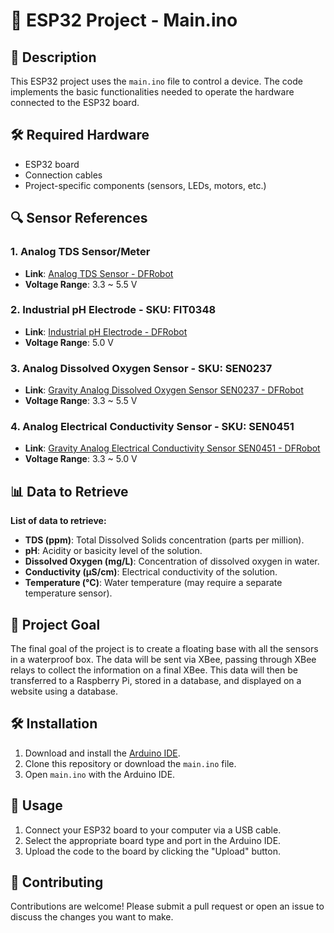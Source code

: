 # 🚀 ESP32 Project - Main.ino

## 📄 Description

This ESP32 project uses the `main.ino` file to control a device. The code implements the basic functionalities needed to operate the hardware connected to the ESP32 board.

## 🛠️ Required Hardware

- ESP32 board
- Connection cables
- Project-specific components (sensors, LEDs, motors, etc.)

## 🔍 Sensor References

### 1. Analog TDS Sensor/Meter

- **Link**: [Analog TDS Sensor - DFRobot](https://fr.farnell.com/en-FR/dfrobot/sen0244/analogue-tds-sensor-meter-kit/dp/3517934)
- **Voltage Range**: 3.3 ~ 5.5 V

### 2. Industrial pH Electrode - SKU: FIT0348

- **Link**: [Industrial pH Electrode - DFRobot](https://wiki.dfrobot.com/Industrial_pH_electrode_SKU_FIT0348_)
- **Voltage Range**: 5.0 V

### 3. Analog Dissolved Oxygen Sensor - SKU: SEN0237

- **Link**: [Gravity Analog Dissolved Oxygen Sensor SEN0237 - DFRobot](https://wiki.dfrobot.com/Gravity__Analog_Dissolved_Oxygen_Sensor_SKU_SEN0237)
- **Voltage Range**: 3.3 ~ 5.5 V

### 4. Analog Electrical Conductivity Sensor - SKU: SEN0451

- **Link**: [Gravity Analog Electrical Conductivity Sensor SEN0451 - DFRobot](https://wiki.dfrobot.com/SKU_SEN0451_Gravity_Analog_Electrical_Conductivity_Sensor_PRO_K_1)
- **Voltage Range**: 3.3 ~ 5.0 V

## 📊 Data to Retrieve

**List of data to retrieve:**

- **TDS (ppm)**: Total Dissolved Solids concentration (parts per million).
- **pH**: Acidity or basicity level of the solution.
- **Dissolved Oxygen (mg/L)**: Concentration of dissolved oxygen in water.
- **Conductivity (µS/cm)**: Electrical conductivity of the solution.
- **Temperature (°C)**: Water temperature (may require a separate temperature sensor).

## 🎯 Project Goal

The final goal of the project is to create a floating base with all the sensors in a waterproof box. The data will be sent via XBee, passing through XBee relays to collect the information on a final XBee. This data will then be transferred to a Raspberry Pi, stored in a database, and displayed on a website using a database.

## 🛠️ Installation

1. Download and install the [Arduino IDE](https://www.arduino.cc/en/software).
2. Clone this repository or download the `main.ino` file.
3. Open `main.ino` with the Arduino IDE.

## 🚀 Usage

1. Connect your ESP32 board to your computer via a USB cable.
2. Select the appropriate board type and port in the Arduino IDE.
3. Upload the code to the board by clicking the "Upload" button.

## 🤝 Contributing

Contributions are welcome! Please submit a pull request or open an issue to discuss the changes you want to make.
